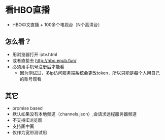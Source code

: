 # 看HBO直播

- HBO中文直播 + 100多个电视台（N个高清台）

## 怎么看？

- 用浏览器打开 iptv.html
- 或者直接去 <http://hbo.epub.fun/>
- 必须用手机号注册后才能看
  - 因为测试过，多ip访问服务端系统会更改token，所以只能是每个人用自己的账号观看

## 其它

- promise based
- 默认如果没有本地频道（channels.json）,会请求远程服务器频道
- 不支持IE浏览器
- 支持画中画
- 仅作为宽带测试用
